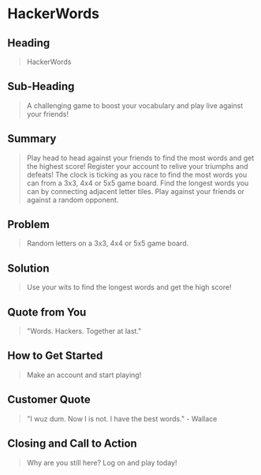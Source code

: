 # HackerWords #

<!-- 
> This material was originally posted [here](http://www.quora.com/What-is-Amazons-approach-to-product-development-and-product-management). It is reproduced here for posterities sake.

There is an approach called "working backwards" that is widely used at Amazon. They work backwards from the customer, rather than starting with an idea for a product and trying to bolt customers onto it. While working backwards can be applied to any specific product decision, using this approach is especially important when developing new products or features.

For new initiatives a product manager typically starts by writing an internal press release announcing the finished product. The target audience for the press release is the new/updated product's customers, which can be retail customers or internal users of a tool or technology. Internal press releases are centered around the customer problem, how current solutions (internal or external) fail, and how the new product will blow away existing solutions.

If the benefits listed don't sound very interesting or exciting to customers, then perhaps they're not (and shouldn't be built). Instead, the product manager should keep iterating on the press release until they've come up with benefits that actually sound like benefits. Iterating on a press release is a lot less expensive than iterating on the product itself (and quicker!).

If the press release is more than a page and a half, it is probably too long. Keep it simple. 3-4 sentences for most paragraphs. Cut out the fat. Don't make it into a spec. You can accompany the press release with a FAQ that answers all of the other business or execution questions so the press release can stay focused on what the customer gets. My rule of thumb is that if the press release is hard to write, then the product is probably going to suck. Keep working at it until the outline for each paragraph flows. 

Oh, and I also like to write press-releases in what I call "Oprah-speak" for mainstream consumer products. Imagine you're sitting on Oprah's couch and have just explained the product to her, and then you listen as she explains it to her audience. That's "Oprah-speak", not "Geek-speak".

Once the project moves into development, the press release can be used as a touchstone; a guiding light. The product team can ask themselves, "Are we building what is in the press release?" If they find they're spending time building things that aren't in the press release (overbuilding), they need to ask themselves why. This keeps product development focused on achieving the customer benefits and not building extraneous stuff that takes longer to build, takes resources to maintain, and doesn't provide real customer benefit (at least not enough to warrant inclusion in the press release).
 -->
 
## Heading ##
  > HackerWords

## Sub-Heading ##
  > A challenging game to boost your vocabulary and play live against your friends!

## Summary ##
  > Play head to head against your friends to find the most words and get the highest score! 
  > Register your account to relive your triumphs and defeats!
  > The clock is ticking as you race to find the most words you can from a 3x3, 4x4 or 5x5 game board. Find the longest words you can by connecting adjacent letter tiles.
  > Play against your friends or against a random opponent.

## Problem ##
  > Random letters on a 3x3, 4x4 or 5x5 game board.

## Solution ##
  > Use your wits to find the longest words and get the high score!
  
## Quote from You ##
  > "Words. Hackers. Together at last."

## How to Get Started ##
  > Make an account and start playing!

## Customer Quote ##
  > "I wuz dum. Now I is not. I have the best words." - Wallace

## Closing and Call to Action ##
  > Why are you still here? Log on and play today!

